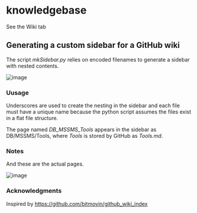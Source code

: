 # knowledgebase

See the Wiki tab

## Generating a custom sidebar for a GitHub wiki 
The script _mkSidebar.py_ relies on encoded filenames to generate a sidebar with nested contents. 

![image](https://github.com/Parks-Laboratory/knowledgebase/blob/master/images/generated_sidebar.PNG)

### Uusage
Underscores are used to create the nesting in the sidebar and each file must have a unique name because the python script assumes the files exist in a flat file structure. 

The page named _DB_MSSMS_Tools_ appears in the sidebar as DB/MSSMS/Tools, where _Tools_ is stored by GitHub as _Tools.md_.

### Notes
And these are the actual pages. 

![image](https://github.com/Parks-Laboratory/knowledgebase/blob/master/images/actual_files.PNG)

### Acknowledgments
Inspired by https://github.com/bitmovin/github_wiki_index
